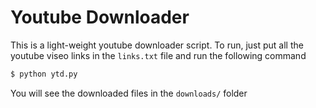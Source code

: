 # Youtube Downloader

This is a light-weight youtube downloader script. To run, just put all the youtube
viseo links in the `links.txt` file and run the following command

```py
$ python ytd.py
```
You will see the downloaded files in the `downloads/` folder
